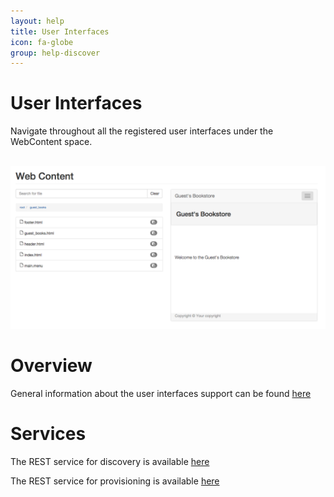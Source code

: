 ```yaml
---
layout: help
title: User Interfaces
icon: fa-globe
group: help-discover
---
```


User Interfaces
===

Navigate throughout all the registered user interfaces under the WebContent space.


<br>
	<img class="img-responsive" src="/help/images/discover/discover_web.png"/>
<br>

Overview
=====

General information about the user interfaces support can be found [here](web_content.html)

Services
=====

The REST service for discovery is available [here](service_registry_web.html)

The REST service for provisioning is available [here](service_web.html)